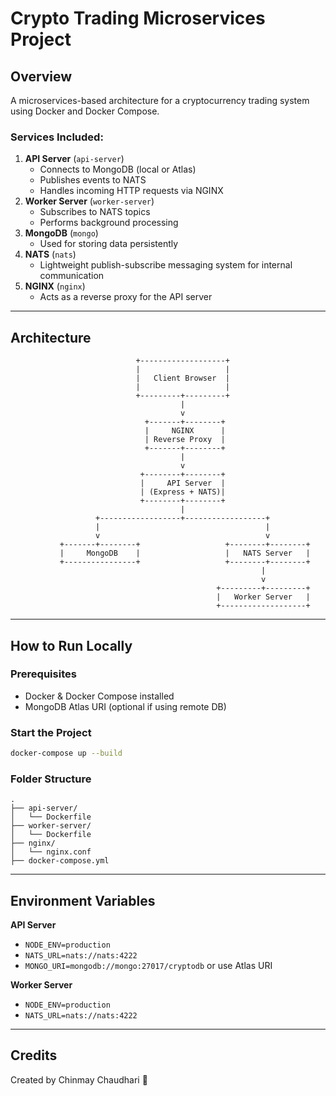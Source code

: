 # Crypto Trading Microservices Project

## Overview
A microservices-based architecture for a cryptocurrency trading system using Docker and Docker Compose.

### Services Included:
1. **API Server** (`api-server`)
    - Connects to MongoDB (local or Atlas)
    - Publishes events to NATS
    - Handles incoming HTTP requests via NGINX
2. **Worker Server** (`worker-server`)
    - Subscribes to NATS topics
    - Performs background processing
3. **MongoDB** (`mongo`)
    - Used for storing data persistently
4. **NATS** (`nats`)
    - Lightweight publish-subscribe messaging system for internal communication
5. **NGINX** (`nginx`)
    - Acts as a reverse proxy for the API server

---

## Architecture

```
                            +-------------------+
                            |                   |
                            |   Client Browser  |
                            |                   |
                            +---------+---------+
                                      |
                                      v
                              +-------+--------+
                              |     NGINX      |
                              | Reverse Proxy  |
                              +-------+--------+
                                      |
                                      v
                             +--------+--------+
                             |     API Server  |
                             | (Express + NATS)|
                             +--------+--------+
                                      |
                   +------------------+------------------+
                   |                                     |
                   v                                     v
           +-------+--------+                   +--------+--------+
           |     MongoDB    |                   |   NATS Server   |
           +----------------+                   +--------+--------+
                                                        |
                                                        v
                                              +---------+---------+
                                              |   Worker Server   |
                                              +-------------------+
```

---

## How to Run Locally

### Prerequisites
- Docker & Docker Compose installed
- MongoDB Atlas URI (optional if using remote DB)

### Start the Project

```bash
docker-compose up --build
```

### Folder Structure

```
.
├── api-server/
│   └── Dockerfile
├── worker-server/
│   └── Dockerfile
├── nginx/
│   └── nginx.conf
├── docker-compose.yml
```

---

## Environment Variables

**API Server**
- `NODE_ENV=production`
- `NATS_URL=nats://nats:4222`
- `MONGO_URI=mongodb://mongo:27017/cryptodb` or use Atlas URI

**Worker Server**
- `NODE_ENV=production`
- `NATS_URL=nats://nats:4222`

---

## Credits
Created by Chinmay Chaudhari 🚀
